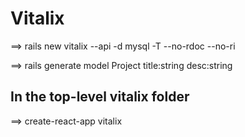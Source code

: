 # Vitalix

==> rails new vitalix --api -d mysql -T --no-rdoc --no-ri

==> rails generate model Project title:string desc:string



## In the top-level vitalix folder
==> create-react-app vitalix